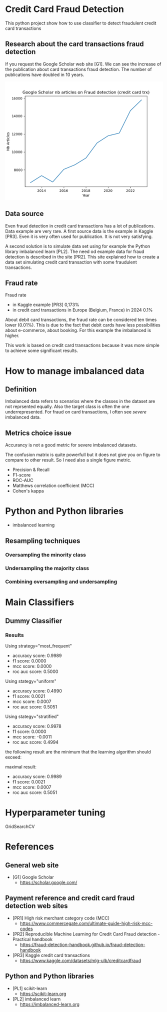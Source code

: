 # Credit Card Fraud Detection
This python project show how to use classifier to detect fraudulent credit card transactions

## Research about the card transactions fraud detection

If you request the Google Scholar web site [G1]. We can see the increase of the publication about card transactions fraud detection.
The number of publications have doubled in 10 years.

![image](https://github.com/franck-benault/creditCardFraudDetection/blob/main/imgs/FD00A-googleScholarStat.png)

## Data source

Even fraud detection in credit card transactions has a lot of publications. Data example are very rare.
A first source data is the example in Kaggle [PR3]. Even it is very often used for publication. It is not very satisfying.

A second solution is to simulate data set using for example the Python library imbalanced learn [PL2].
The need od example data for fraud detection is described in the site [PR2]. 
This site explained how to create a data set simulating credit card transaction with some fraudulent transactions.

## Fraud rate 
Fraud rate
* in Kaggle example [PR3] 0,173%
* in credit card transactions in Europe (Belgium, France) in 2024 0.1%

About debit card transactions, the fraud rate can be considered ten times lower (0.01%).
This is due to the fact that debit cards have less possibilities about e-commerce, about booking.
For this example the imbalanced is higher.

This work is based on credit card transactions because it was more simple to achieve some significant results.


# How to manage imbalanced data
## Definition
Imbalanced data refers to scenarios where the classes in the dataset are not reprsented equally.
Also the target class is often the one underrepresented. For fraud on card transactions, I often see *severe* imbalanced data. 

## Metrics choice issue
Accurancy is not a good metric for severe imbalanced datasets.

The confusion matrix is quite powerfull but it does not give you on figure to compare to other result. So I need also a single figure metric.

* Precision & Recall
* F1-score
* ROC-AUC
* Matthews correlation coefficient (MCC)
* Cohen's kappa

# Python and Python libraries
* imbalanced learning

## Resampling techniques
### Oversampling the minority class
### Undersampling the majority class
### Combining oversampling and undersampling

# Main Classifiers
## Dummy Classifier

### Results
Using strategy="most_frequent"
* accuracy score: 0.9989
* f1 score: 0.0000
* mcc score: 0.0000
* roc auc score: 0.5000

Using stategy="uniform"
* accuracy score: 0.4990
* f1 score: 0.0021
* mcc score: 0.0007
* roc auc score: 0.5051

Using stategy="stratified"
* accuracy score: 0.9978
* f1 score: 0.0000
* mcc score: -0.0011
* roc auc score: 0.4994

the following result are the minimum that the learning algorithm should exceed:

maximal result:
* accuracy score: 0.9989
* f1 score: 0.0021
* mcc score: 0.0007
* roc auc score: 0.5051

# Hyperparameter tuning
GridSearchCV

# References
## General web site
* [G1] Google Scholar
	- https://scholar.google.com/

## Payment reference  and credit card fraud detection web sites
* [PR1] High risk merchant category code (MCC)
  - https://www.commercegate.com/ultimate-guide-high-risk-mcc-codes
* [PR2] Reproducible Machine Learning for Credit Card Fraud detection - Practical handbook
  - https://fraud-detection-handbook.github.io/fraud-detection-handbook
* [PR3] Kaggle credit card transactions
  - https://www.kaggle.com/datasets/mlg-ulb/creditcardfraud
 
## Python and Python libraries
* [PL1] scikit-learn
	- https://scikit-learn.org
* [PL2] imbalanced learn
	-  https://imbalanced-learn.org 
